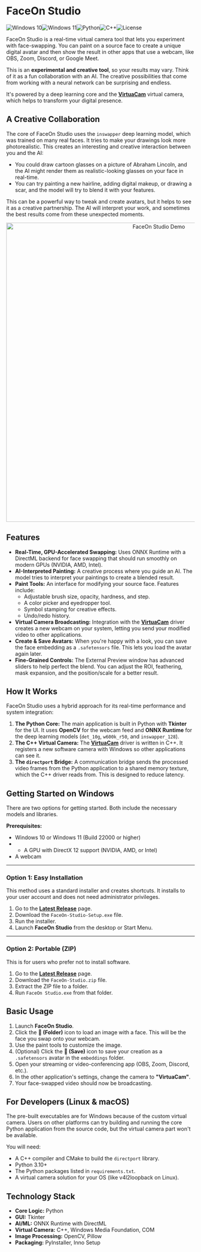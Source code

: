# FaceOn Studio

![Windows 10](https://img.shields.io/badge/Windows-10-0078D6?style=for-the-badge&logo=windows)![Windows 11](https://img.shields.io/badge/Windows-11-0078D6?style=for-the-badge&logo=windows)![Python](https://img.shields.io/badge/Python-3776AB?style=for-the-badge&logo=python)![C++](https://img.shields.io/badge/C++-00599C?style=for-the-badge&logo=cplusplus)![License](https://img.shields.io/badge/License-MIT-yellow.svg?style=for-the-badge)

FaceOn Studio is a real-time virtual camera tool that lets you experiment with face-swapping. You can paint on a source face to create a unique digital avatar and then show the result in other apps that use a webcam, like OBS, Zoom, Discord, or Google Meet.

This is an **experimental and creative tool**, so your results may vary. Think of it as a fun collaboration with an AI. The creative possibilities that come from working with a neural network can be surprising and endless.

It's powered by a deep learning core and the **[VirtuaCam](https://github.com/MansfieldPlumbing/VirtuaCam)** virtual camera, which helps to transform your digital presence.

## A Creative Collaboration

The core of FaceOn Studio uses the `inswapper` deep learning model, which was trained on many real faces. It tries to make your drawings look more photorealistic. This creates an interesting and creative interaction between you and the AI:

*   You could draw cartoon glasses on a picture of Abraham Lincoln, and the AI might render them as realistic-looking glasses on your face in real-time.
*   You can try painting a new hairline, adding digital makeup, or drawing a scar, and the model will try to blend it with your features.

This can be a powerful way to tweak and create avatars, but it helps to see it as a creative partnership. The AI will interpret your work, and sometimes the best results come from these unexpected moments.

<p align="center">
  <img src="https://github.com/user-attachments/assets/bcfbad9b-c0b3-47a5-9964-82fa112efd8d" alt="FaceOn Studio Demo" width="800"/>
</p>

## Features

*   **Real-Time, GPU-Accelerated Swapping:** Uses ONNX Runtime with a DirectML backend for face swapping that should run smoothly on modern GPUs (NVIDIA, AMD, Intel).
*   **AI-Interpreted Painting:** A creative process where you guide an AI. The model tries to interpret your paintings to create a blended result.
*   **Paint Tools:** An interface for modifying your source face. Features include:
    *   Adjustable brush size, opacity, hardness, and step.
    *   A color picker and eyedropper tool.
    *   Symbol stamping for creative effects.
    *   Undo/redo history.
*   **Virtual Camera Broadcasting:** Integration with the **[VirtuaCam](https://github.com/MansfieldPlumbing/VirtuaCam)** driver creates a new webcam on your system, letting you send your modified video to other applications.
*   **Create & Save Avatars:** When you're happy with a look, you can save the face embedding as a `.safetensors` file. This lets you load the avatar again later.
*   **Fine-Grained Controls:** The External Preview window has advanced sliders to help perfect the blend. You can adjust the ROI, feathering, mask expansion, and the position/scale for a better result.

## How It Works

FaceOn Studio uses a hybrid approach for its real-time performance and system integration:

1.  **The Python Core:** The main application is built in Python with **Tkinter** for the UI. It uses **OpenCV** for the webcam feed and **ONNX Runtime** for the deep learning models (`det_10g`, `w600k_r50`, and `inswapper_128`).
2.  **The C++ Virtual Camera:** The **[VirtuaCam](https://github.com/MansfieldPlumbing/VirtuaCam)** driver is written in C++. It registers a new software camera with Windows so other applications can see it.
3.  **The `directport` Bridge:** A communication bridge sends the processed video frames from the Python application to a shared memory texture, which the C++ driver reads from. This is designed to reduce latency.

## Getting Started on Windows

There are two options for getting started. Both include the necessary models and libraries.

**Prerequisites:**
*   Windows 10 or Windows 11 (Build 22000 or higher)
*   *   A GPU with DirectX 12 support (NVIDIA, AMD, or Intel)
*   A webcam

---

### Option 1: Easy Installation

This method uses a standard installer and creates shortcuts. It installs to your user account and does not need administrator privileges.

1.  Go to the [**Latest Release**](https://github.com/MansfieldPlumbing/FaceOn/releases/latest) page.
2.  Download the `FaceOn-Studio-Setup.exe` file.
3.  Run the installer.
4.  Launch **FaceOn Studio** from the desktop or Start Menu.

---

### Option 2: Portable (ZIP)

This is for users who prefer not to install software.

1.  Go to the [**Latest Release**](https://github.com/MansfieldPlumbing/FaceOn/releases/latest) page.
2.  Download the `FaceOn-Studio.zip` file.
3.  Extract the ZIP file to a folder.
4.  Run `FaceOn Studio.exe` from that folder.

## Basic Usage

1.  Launch **FaceOn Studio**.
2.  Click the **📂 (Folder)** icon to load an image with a face. This will be the face you swap onto your webcam.
3.  Use the paint tools to customize the image.
4.  (Optional) Click the **💾 (Save)** icon to save your creation as a `.safetensors` avatar in the `embeddings` folder.
5.  Open your streaming or video-conferencing app (OBS, Zoom, Discord, etc.).
6.  In the other application's settings, change the camera to **"VirtuaCam"**.
7.  Your face-swapped video should now be broadcasting.

## For Developers (Linux & macOS)

The pre-built executables are for Windows because of the custom virtual camera. Users on other platforms can try building and running the core Python application from the source code, but the virtual camera part won't be available.

You will need:
*   A C++ compiler and CMake to build the `directport` library.
*   Python 3.10+
*   The Python packages listed in `requirements.txt`.
*   A virtual camera solution for your OS (like v4l2loopback on Linux).

## Technology Stack

*   **Core Logic:** Python
*   **GUI:** Tkinter
*   **AI/ML:** ONNX Runtime with DirectML
*   **Virtual Camera:** C++, Windows Media Foundation, COM
*   **Image Processing:** OpenCV, Pillow
*   **Packaging:** PyInstaller, Inno Setup
